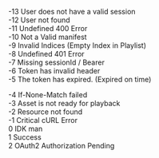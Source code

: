 -13 User does not have a valid session\
-12 User not found\
-11 Undefined 400 Error\
-10 Not a Valid manifest\
-9 Invalid Indices (Empty Index in Playlist)\
-8 Undefined 401 Error\
-7 Missing sessionId / Bearer\
-6 Token has invalid header\
-5 The token has expired. (Expired on time)

-4 If-None-Match failed\
-3 Asset is not ready for playback\
-2 Resource not found\
-1 Critical cURL Error\
 0 IDK man\
 1 Success \
 2 OAuth2 Authorization Pending